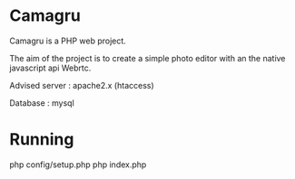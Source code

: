 # Camagru

Camagru is a PHP web project.

The aim of the project is to create a simple photo editor with an the native javascript api Webrtc.

Advised server : apache2.x (htaccess)

Database : mysql

# Running

php config/setup.php
php index.php

